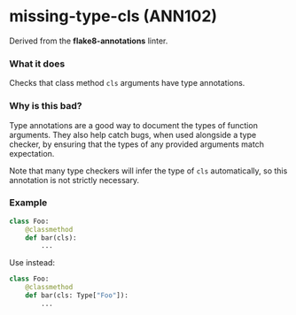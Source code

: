# missing-type-cls (ANN102)

Derived from the **flake8-annotations** linter.

### What it does
Checks that class method `cls` arguments have type annotations.

### Why is this bad?
Type annotations are a good way to document the types of function arguments. They also
help catch bugs, when used alongside a type checker, by ensuring that the types of
any provided arguments match expectation.

Note that many type checkers will infer the type of `cls` automatically, so this
annotation is not strictly necessary.

### Example
```python
class Foo:
    @classmethod
    def bar(cls):
        ...
```

Use instead:
```python
class Foo:
    @classmethod
    def bar(cls: Type["Foo"]):
        ...
```